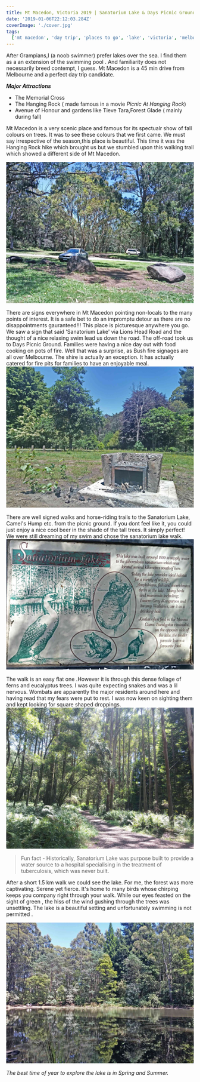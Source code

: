 ```yaml
---
title: Mt Macedon, Victoria 2019 | Sanatorium Lake & Days Picnic Ground
date: '2019-01-06T22:12:03.284Z'
coverImage: './cover.jpg'
tags:
  ['mt macedon', 'day trip', 'places to go', 'lake', 'victoria', 'melbourne']
---
```


After Grampians,I (a noob swimmer) prefer lakes over the sea. I find them as a an extension of the swimming pool . And familiarity does not necessarily breed contempt, I guess.
Mt Macedon is a 45 min drive from Melbourne and a perfect day trip candidate.

**_Major Attractions_**

- The Memorial Cross
- The Hanging Rock ( made famous in a movie _Picnic At Hanging Rock_)
- Avenue of Honour and gardens like Tieve Tara,Forest Glade ( mainly during fall)

Mt Macedon is a very scenic place and famous for its spectualr show of fall colours on trees. It was to see these colours that we first came. We must say irrespective of the season,this place is beautiful. This time it was the Hanging Rock hike which brought us but we stumbled upon this walking trail which showed a different side of Mt Macedon.

![Days Picnic Ground](./days-picnic-ground.jpg)

There are signs everywhere in Mt Macedon pointing non-locals to the many points of interest.
It is a safe bet to do an impromptu detour as there are no disappointments gauranteed!!! This place is picturesque anywhere you go.
We saw a sign that said 'Sanatorium Lake' via Lions Head Road and the thought of a nice relaxing swim lead us down the road. The off-road took us to Days Picnic Ground.
Families were having a nice day out with food cooking on pots of fire. Well that was a surprise, as Bush fire signages are all over Melbourne. The shire is actually an exception. It has actually catered for fire pits for families to have an enjoyable meal.
![Fire stoves](./fire-stove.jpg)

There are well signed walks and horse-riding trails to the Sanatorium Lake, Camel's Hump etc. from the picnic ground. If you dont feel like it, you could just enjoy a nice cool beer in the shade of the tall trees. It simply perfect!
We were still dreaming of my swim and chose the sanatorium lake walk.![General Info](./general-info-lake.jpg)

The walk is an easy flat one .However it is through this dense foliage of ferns and eucalyptus trees.
I was quite expecting snakes and was a lil nervous. Wombats are apparently the major residents around here and having read that my fears were put to rest. I was now keen on sighting them and kept looking for square shaped droppings.![Sanatorium Lake Walk](./sanatorium-forest-walk.jpg)

> Fun fact - Historically, Sanatorium Lake was purpose built to provide a water source to a hospital specialising in the treatment of tuberculosis, which was never built.

After a short 1.5 km walk we could see the lake. For me, the forest was more captivating. Serene yet fierce. It's home to many birds whose chirping keeps you company right through your walk. While our eyes feasted on the sight of green , the hiss of the wind gushing through the trees was unsettling.
The lake is a beautiful setting and unfortunately swimming is not permitted .

![Sanatorium Lake](./sanatorium-lake.jpg)

_The best time of year to explore the lake is in Spring and Summer._
